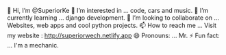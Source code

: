 👋 Hi, I’m @SuperiorKe
👀 I’m interested in ... code, cars and music.
🌱 I’m currently learning ... django development.
💞️ I’m looking to collaborate on ... Websites, web apps and cool python projects.
📫 How to reach me ... Visit my website : http://superiorwech.netlify.app
😄 Pronouns: ... Mr.
⚡ Fun fact: ... I'm a mechanic.
<!---
SuperiorKe/SuperiorKe is a ✨ special ✨ repository because its `README.md` (this file) appears on your GitHub profile.
You can click the Preview link to take a look at your changes.
--->
